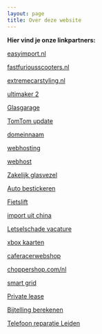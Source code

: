 ```yaml
---
layout: page
title: Over deze website
---
```


**Hier vind je onze linkpartners:**

<a href="https://easyimport.nl/bpm-berekenen-aangifte/" target="_blank">easyimport.nl</a>

<a href="https://www.fastfuriousscooters.nl/elektrische-driewielers/" target="_blank">fastfuriousscooters.nl</a>

<a href="https://www.extremecarstyling.nl/wagner-tuning" target="_blank">extremecarstyling.nl</a>

<a href="https://www.cards3dprinting.com/ultimaker/3d-printers/ultimaker-2/" target="_blank">ultimaker 2</a>

<a href="https://www.glasgarage.nl" target="_blank">Glasgarage</a>

<a href="https://www.updatenavigatie.nl" target="_blank">TomTom update</a>

<a href="https://www.easyhost.be/nl/domeinnaam-kopen" target="_blank">domeinnaam</a>

<a href="https://www.combell.com/nl/hosting/webhosting" target="_blank">webhosting</a>

<a href="https://www.transip.nl/webhosting/" target="_blank">webhost</a>

<a href="https://www.breedband.nl/zakelijk-glasvezelinternet/" target="_blank">Zakelijk glasvezel</a>

<a href="https://deltareclame.nl/auto-bestickeren/" target="_blank">Auto bestickeren</a>

<a href="https://www.wheelylift.com/wlp/fietslift/" target="_blank">Fietslift</a>

<a href="https://makong.nl/importeren-uit-china/" target="_blank">import uit china</a>

<a href="https://dlsa.nl/vacature-letselschade/" target="_blank">Letselschade vacature</a>

<a href="https://gamecardsdirect.com/nl-nl/xbox-gift-cards/" target="_blank">xbox kaarten</a>

<a href="https://www.caferacerwebshop.com/nl/merk-specifiek/bmw/bmw-k-series-specials/" target="_blank">caferacerwebshop</a>

<a href="https://www.choppershop.com/nl/multi-fit/stuur-toebehoor/gashendel/" target="_blank">choppershop.com/nl</a>

<a href="https://alfen.com/nl/smart-grids" target="_blank">smart grid</a> 

<a href="https://www.unive.nl/private-lease" target="_blank">Private lease</a> 

<a href="https://service.directlease.nl/hc/nl/articles/115001137085-Hoe-wordt-mijn-netto-bijtelling-berekend-" target="_blank">Bijtelling berekenen</a> 

<a href="https://microfix.nl/telefoon-reparatie/leiden/" target="_blank">Telefoon reparatie Leiden</a> 
